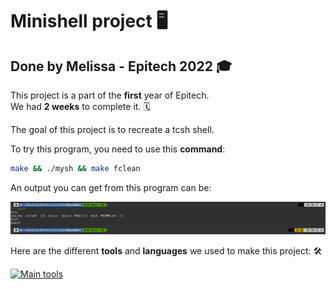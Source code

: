 # Minishell project :desktop_computer:

## Done by Melissa - Epitech 2022 :mortar_board:

This project is a part of the **first** year of Epitech. <br>
We had **2 weeks** to complete it. :spiral_calendar: <br>

The goal of this project is to recreate a tcsh shell. <br>

To try this program, you need to use this **command**: <br>

```bash
make && ./mysh && make fclean
```

An output you can get from this program can be:

![img.png](assets/output.png)

Here are the different **tools** and **languages** we used to make this project: :hammer_and_wrench:

[![Main tools](https://skillicons.dev/icons?i=c,vscode,github,md&perline=9)](https://github.com/tandpfun/skill-icons)